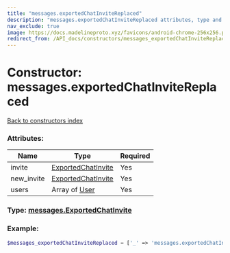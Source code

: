 ```yaml
---
title: "messages.exportedChatInviteReplaced"
description: "messages.exportedChatInviteReplaced attributes, type and example"
nav_exclude: true
image: https://docs.madelineproto.xyz/favicons/android-chrome-256x256.png
redirect_from: /API_docs/constructors/messages_exportedChatInviteReplaced.html
---
```

# Constructor: messages.exportedChatInviteReplaced  
[Back to constructors index](/API_docs/constructors/index.html)



### Attributes:

| Name     |    Type       | Required |
|----------|---------------|----------|
|invite|[ExportedChatInvite](/API_docs/types/ExportedChatInvite.html) | Yes|
|new\_invite|[ExportedChatInvite](/API_docs/types/ExportedChatInvite.html) | Yes|
|users|Array of [User](/API_docs/types/User.html) | Yes|



### Type: [messages.ExportedChatInvite](/API_docs/types/messages.ExportedChatInvite.html)


### Example:

```php
$messages_exportedChatInviteReplaced = ['_' => 'messages.exportedChatInviteReplaced', 'invite' => ExportedChatInvite, 'new_invite' => ExportedChatInvite, 'users' => [User, User]];
```  
